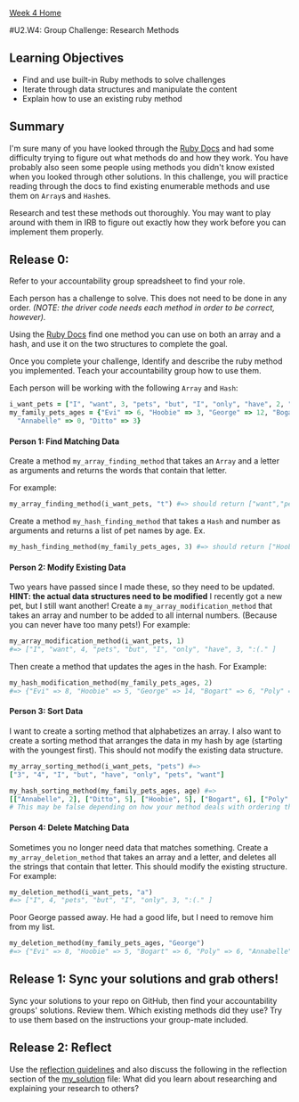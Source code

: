 [Week 4 Home](../)

#U2.W4: Group Challenge: Research Methods

## Learning Objectives
- Find and use built-in Ruby methods to solve challenges
- Iterate through data structures and manipulate the content
- Explain how to use an existing ruby method

## Summary
I'm sure many of you have looked through the [Ruby Docs](http://ruby-doc.org/) and had some
difficulty trying to figure out what methods do and how they work. You have probably also 
seen some people using methods you didn't know existed when you looked through other solutions.
In this challenge, you will practice reading through the docs to find existing enumerable methods and 
use them on `Array`s and `Hash`es. 

Research and test these methods out thoroughly. You may want to play around with them in IRB to 
figure out exactly how they work before you can implement them properly. 

## Release 0:
Refer to your accountability group spreadsheet to find your role. 

Each person has a challenge to solve. This does not need to be done in any order. *(NOTE: the driver code 
needs each method in order to be correct, however).*

Using the [Ruby Docs](http://ruby-doc.org/) find one method you can use
on both an array and a hash, and use it on the two structures to complete the goal.

Once you complete your challenge, Identify and describe the ruby method you implemented. Teach your 
accountability group how to use them. 

Each person will be working with the following `Array` and `Hash`: 
```ruby
i_want_pets = ["I", "want", 3, "pets", "but", "I", "only", "have", 2, ":(." ]
my_family_pets_ages = {"Evi" => 6, "Hoobie" => 3, "George" => 12, "Bogart" => 4, "Poly" => 4, 
  "Annabelle" => 0, "Ditto" => 3}
```

#### Person 1: Find Matching Data
Create a method `my_array_finding_method` that takes an `Array` and a letter as arguments
and returns the words that contain that letter.

For example:
```ruby
my_array_finding_method(i_want_pets, "t") #=> should return ["want","pets","but"]
```

Create a method `my_hash_finding_method` that takes a `Hash` and number as arguments and 
returns a list of pet names by age. 
Ex. 
```ruby
my_hash_finding_method(my_family_pets_ages, 3) #=> should return ["Hoobie", "Ditto"]
```

#### Person 2: Modify Existing Data
Two years have passed since I made these, so they need to be updated. **HINT: the actual 
data structures need to be modified**
I recently got a new pet, but I still want another!
Create a `my_array_modification_method` that takes an array and number to be added to all
internal numbers. (Because you can never have too many pets!) For example:

```ruby
my_array_modification_method(i_want_pets, 1) 
#=> ["I", "want", 4, "pets", "but", "I", "only", "have", 3, ":(." ] 
```

Then create a method that updates the ages in the hash. For Example:

```ruby
my_hash_modification_method(my_family_pets_ages, 2) 
#=> {"Evi" => 8, "Hoobie" => 5, "George" => 14, "Bogart" => 6, "Poly" => 6, "Annabelle" => 2, "Ditto" => 5}
```

#### Person 3: Sort Data
I want to create a sorting method that alphabetizes an array. I also want to create a sorting method that arranges
the data in my hash by age (starting with the youngest first). This should not modify the existing data structure.

```ruby
my_array_sorting_method(i_want_pets, "pets") #=>
["3", "4", "I", "but", "have", "only", "pets", "want"]

my_hash_sorting_method(my_family_pets_ages, age) #=>
[["Annabelle", 2], ["Ditto", 5], ["Hoobie", 5], ["Bogart", 6], ["Poly", 6], ["Evi", 8], ["George", 14]] 
# This may be false depending on how your method deals with ordering the animals with the same ages.
```

#### Person 4: Delete Matching Data
Sometimes you no longer need data that matches something. Create a `my_array_deletion_method` that takes an array
and a letter, and deletes all the strings that contain that letter. This should modify the existing structure.
For example: 
```ruby 
my_deletion_method(i_want_pets, "a") 
#=> ["I", 4, "pets", "but", "I", "only", 3, ":(." ]
```

Poor George passed away. He had a good life, but I need to remove him from my list. 

```ruby
my_deletion_method(my_family_pets_ages, "George") 
#=> {"Evi" => 8, "Hoobie" => 5, "Bogart" => 6, "Poly" => 6, "Annabelle" => 2, "Ditto" => 5}
```

## Release 1: Sync your solutions and grab others!
Sync your solutions to your repo on GitHub, then find your accountability groups' solutions. Review them. 
Which existing methods did they use? Try to use them based on the instructions your group-mate included. 

## Release 2: Reflect
Use the [reflection guidelines](https://github.com/Devbootcamp/phase_0_handbook/blob/master/coding_references/reflection_guidelines.md) and also discuss the following in the reflection section of the [my_solution](my_solution.rb) file:
What did you learn about researching and explaining your research to others?


